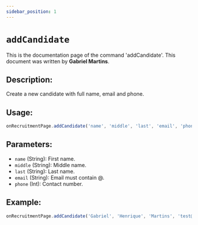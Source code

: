 ```yaml
---
sidebar_position: 1
---
```


# `addCandidate`

This is the documentation page of the command 'addCandidate'. This document was written by **Gabriel Martins**.

## Description:

Create a new candidate with full name, email and phone.

## Usage:

```js
onRecruitmentPage.addCandidate('name', 'middle', 'last', 'email', 'phone')
```

## Parameters:

- `name` (String): First name.
- `middle` (String): Middle name.
- `last` (String): Last name.
- `email` (String): Email must contain @.
- `phone` (Int): Contact number.

## Example:

```js
onRecruitmentPage.addCandidate('Gabriel', 'Henrique', 'Martins', 'test@test.com', '1000')
```